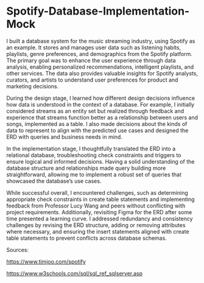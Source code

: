 # Spotify-Database-Implementation-Mock

I built a database system for the music streaming industry, using Spotify as an example. It stores and manages user data such as listening habits, playlists, genre preferences, and demographics from the Spotify platform. The primary goal was to enhance the user experience through data analysis, enabling personalized recommendations, intelligent playlists, and other services. The data also provides valuable insights for Spotify analysts, curators, and artists to understand user preferences for product and marketing decisions.

During the design stage, I learned how different design decisions influence how data is understood in the context of a database. For example, I initially considered streams as an entity set but realized through feedback and experience that streams function better as a relationship between users and songs, implemented as a table. I also made decisions about the kinds of data to represent to align with the predicted use cases and designed the ERD with queries and business needs in mind.

In the implementation stage, I thoughtfully translated the ERD into a relational database, troubleshooting check constraints and triggers to ensure logical and informed decisions. Having a solid understanding of the database structure and relationships made query building more straightforward, allowing me to implement a robust set of queries that showcased the database’s use cases.

While successful overall, I encountered challenges, such as determining appropriate check constraints in create table statements and implementing feedback from Professor Lucy Wang and peers without conflicting with project requirements. Additionally, revisiting Figma for the ERD after some time presented a learning curve. I addressed redundancy and consistency challenges by revising the ERD structure, adding or removing attributes where necessary, and ensuring the insert statements aligned with create table statements to prevent conflicts across database schemas.

Sources: 

https://www.timjoo.com/spotify

https://www.w3schools.com/sql/sql_ref_sqlserver.asp
